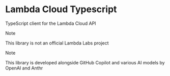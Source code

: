 # Lambda Cloud Typescript

TypeScript client for the Lambda Cloud API

> [!NOTE]
> This library is not an official Lambda Labs project

> [!NOTE]
> This library is developed alongside GitHub Copilot and various AI models by OpenAI and Anthr